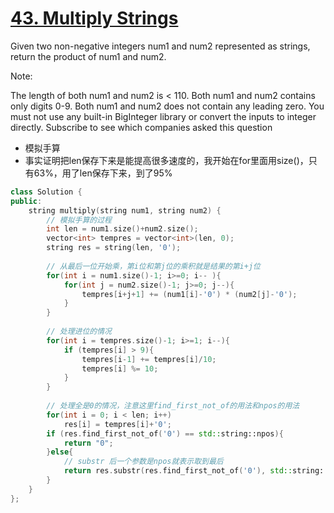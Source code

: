 # [43. Multiply Strings](https://leetcode.com/problems/multiply-strings/)
Given two non-negative integers num1 and num2 represented as strings, return the product of num1 and num2.

Note:

The length of both num1 and num2 is < 110.
Both num1 and num2 contains only digits 0-9.
Both num1 and num2 does not contain any leading zero.
You must not use any built-in BigInteger library or convert the inputs to integer directly.
Subscribe to see which companies asked this question
* 模拟手算
* 事实证明把len保存下来是能提高很多速度的，我开始在for里面用size()，只有63%，用了len保存下来，到了95%

```c++
class Solution {
public:
    string multiply(string num1, string num2) {
        // 模拟手算的过程
        int len = num1.size()+num2.size();
        vector<int> tempres = vector<int>(len, 0);
        string res = string(len, '0');
        
        // 从最后一位开始乘，第i位和第j位的乘积就是结果的第i+j位
        for(int i = num1.size()-1; i>=0; i-- ){
            for(int j = num2.size()-1; j>=0; j--){
                tempres[i+j+1] += (num1[i]-'0') * (num2[j]-'0');
            }   
        }
        
        // 处理进位的情况
        for(int i = tempres.size()-1; i>=1; i--){
            if (tempres[i] > 9){
                tempres[i-1] += tempres[i]/10;
                tempres[i] %= 10;
            }
        }
        
        // 处理全是0的情况，注意这里find_first_not_of的用法和npos的用法
        for(int i = 0; i < len; i++)
            res[i] = tempres[i]+'0';
        if (res.find_first_not_of('0') == std::string::npos){
            return "0";
        }else{
            // substr 后一个参数是npos就表示取到最后
            return res.substr(res.find_first_not_of('0'), std::string::npos);
        }
    }
};
```
